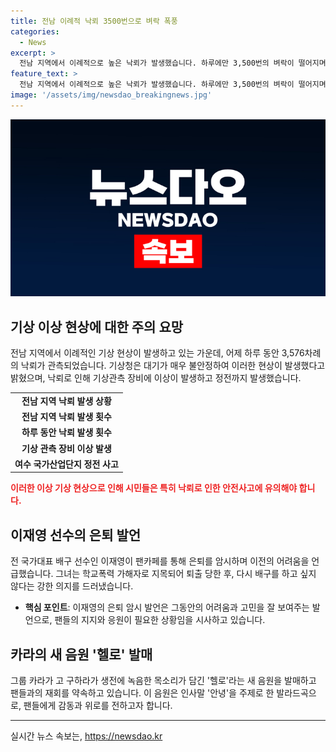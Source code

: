 ```yaml
---
title: 전남 이례적 낙뢰 3500번으로 벼락 폭풍
categories:
  - News
excerpt: >
  전남 지역에서 이례적으로 높은 낙뢰가 발생했습니다. 하루에만 3,500번의 벼락이 떨어지며, 기상청은 비구름으로 인해 불안정한 상황이 지속되고 있다고 밝혔습니다. 이에 따라 기상관측장비에 이상이 발생하고 정전까지 발생했습니다. 또한, 전 여자배구 국가대표 이재영이 은퇴를 암시하며, 팬들로부터 두 번째 삶을 응원을 요청했고, 그룹 카라가 고 구하라 목소리가 담긴 Hello를 공개했습니다. 이에 대한 더 자세한 소식은 기사를 통해 확인할 수 있습니다.
feature_text: >
  전남 지역에서 이례적으로 높은 낙뢰가 발생했습니다. 하루에만 3,500번의 벼락이 떨어지며, 기상청은 비구름으로 인해 불안정한 상황이 지속되고 있다고 밝혔습니다. 이에 따라 기상관측장비에 이상이 발생하고 정전까지 발생했습니다. 또한, 전 여자배구 국가대표 이재영이 은퇴를 암시하며, 팬들로부터 두 번째 삶을 응원을 요청했고, 그룹 카라가 고 구하라 목소리가 담긴 Hello를 공개했습니다. 이에 대한 더 자세한 소식은 기사를 통해 확인할 수 있습니다.
image: '/assets/img/newsdao_breakingnews.jpg'
---
```


<p><img src="/assets/img/newsdao_breakingnews.jpg" alt="flaretime 속보" /></p>

<h2 data-ke-size="size26">기상 이상 현상에 대한 주의 요망</h2>

<p data-ke-size="size16">전남 지역에서 이례적인 기상 현상이 발생하고 있는 가운데, 어제 하루 동안 3,576차례의 낙뢰가 관측되었습니다. 기상청은 대기가 매우 불안정하여 이러한 현상이 발생했다고 밝혔으며, 낙뢰로 인해 기상관측 장비에 이상이 발생하고 정전까지 발생했습니다.</p>

<table>
  <tr>
    <td style="text-align: center; height: 17px;"><b>전남 지역 낙뢰 발생 상황</b></td>
  </tr>
  <tr>
    <td style="text-align: center; height: 17px;"><b>전남 지역 낙뢰 발생 횟수</b></td>
  </tr>
  <tr>
    <td style="text-align: center; height: 17px;"><b>하루 동안 낙뢰 발생 횟수</b></td>
  </tr>
  <tr>
    <td style="text-align: center; height: 17px;"><b>기상 관측 장비 이상 발생</b></td>
  </tr>
  <tr>
    <td style="text-align: center; height: 17px;"><b>여수 국가산업단지 정전 사고</b></td>
  </tr>
</table>

<p><b><span style="color: #ee2323;">이러한 이상 기상 현상으로 인해 시민들은 특히 낙뢰로 인한 안전사고에 유의해야 합니다.</span></b></p>

<h2 data-ke-size="size26">이재영 선수의 은퇴 발언</h2>

<p data-ke-size="size16">전 국가대표 배구 선수인 이재영이 팬카페를 통해 은퇴를 암시하며 이전의 어려움을 언급했습니다. 그녀는 학교폭력 가해자로 지목되어 퇴출 당한 후, 다시 배구를 하고 싶지 않다는 강한 의지를 드러냈습니다.</p>

<ul>
  <li><b>핵심 포인트</b>: 이재영의 은퇴 암시 발언은 그동안의 어려움과 고민을 잘 보여주는 발언으로, 팬들의 지지와 응원이 필요한 상황임을 시사하고 있습니다.</li>
</ul>

<h2 data-ke-size="size26">카라의 새 음원 '헬로' 발매</h2>

<p data-ke-size="size16">그룹 카라가 고 구하라가 생전에 녹음한 목소리가 담긴 '헬로'라는 새 음원을 발매하고 팬들과의 재회를 약속하고 있습니다. 이 음원은 인사말 '안녕'을 주제로 한 발라드곡으로, 팬들에게 감동과 위로를 전하고자 합니다.</p>

<hr>
실시간 뉴스 속보는, <a href="https://newsdao.kr" rel="dofollow">https://newsdao.kr</a>


